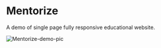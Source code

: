 # Mentorize
 
 A demo of single page fully responsive educational website.
 
![Mentorize-demo-pic](https://user-images.githubusercontent.com/123233659/224751797-47cf001b-11c7-4e67-ab81-cb5b8276f77e.jpg)
